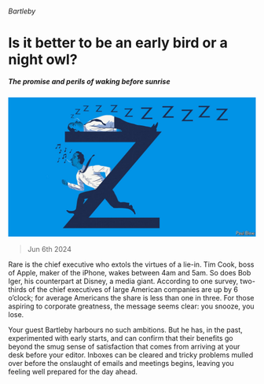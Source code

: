 ###### Bartleby

# Is it better to be an early bird or a night owl? 

##### The promise and perils of waking before sunrise 

![image](images/20240608_WBD001.jpg) 

> Jun 6th 2024 

Rare is the chief executive who extols the virtues of a lie-in. Tim Cook, boss of Apple, maker of the iPhone, wakes between 4am and 5am. So does Bob Iger, his counterpart at Disney, a media giant. According to one survey, two-thirds of the chief executives of large American companies are up by 6 o’clock; for average Americans the share is less than one in three. For those aspiring to corporate greatness, the message seems clear: you snooze, you lose.

Your guest Bartleby harbours no such ambitions. But he has, in the past, experimented with early starts, and can confirm that their benefits go beyond the smug sense of satisfaction that comes from arriving at your desk before your editor. Inboxes can be cleared and tricky problems mulled over before the onslaught of emails and meetings begins, leaving you feeling well prepared for the day ahead.

